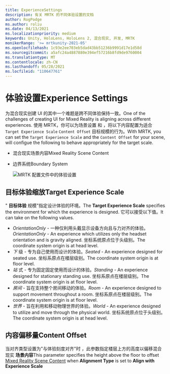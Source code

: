 ```yaml
---
title: ExperienceSettings
description: 有关 MRTK 的不同体验设置的文档
author: RogPodge
ms.author: roliu
ms.date: 04/13/2021
ms.localizationpriority: medium
keywords: Unity, HoloLens, HoloLens 2, 混合现实, 开发, MRTK
monikerRange: '>= mrtkunity-2021-05'
ms.openlocfilehash: 1c93e2ee703eb5dad43bb51236b9991d17e1d58d
ms.sourcegitcommit: a5afc24a4887880e394ef57216b8fd9de9760004
ms.translationtype: MT
ms.contentlocale: zh-CN
ms.lasthandoff: 05/28/2021
ms.locfileid: "110647761"
---
```

# <a name="experience-settings"></a><span data-ttu-id="991c5-104">体验设置</span><span class="sxs-lookup"><span data-stu-id="991c5-104">Experience Settings</span></span>

<span data-ttu-id="991c5-105">为混合现实创建 UI 的其中一个难题是跨不同体验保持一致。</span><span class="sxs-lookup"><span data-stu-id="991c5-105">One of the challenges of creating UI for Mixed Reality is aligning across different experiences.</span></span> <span data-ttu-id="991c5-106">使用 MRTK，你可以为场景设置 和 ，将以下内容配置为适合 `Target Experience Scale` `Content Offset` 目标规模的行为。</span><span class="sxs-lookup"><span data-stu-id="991c5-106">With MRTK, you can set the `Target Experience Scale` and the `Content Offset` for your scene, will configue the following to behave appropriately for the target scale.</span></span>

- <span data-ttu-id="991c5-107">混合现实场景内容</span><span class="sxs-lookup"><span data-stu-id="991c5-107">Mixed Reality Scene Content</span></span>
- <span data-ttu-id="991c5-108">边界系统</span><span class="sxs-lookup"><span data-stu-id="991c5-108">Boundary System</span></span>

  ![MRTK 配置文件中的体验设置](../images/experience-settings/ExperienceSettings.png)

## <a name="target-experience-scale"></a><span data-ttu-id="991c5-110">目标体验缩放</span><span class="sxs-lookup"><span data-stu-id="991c5-110">Target Experience Scale</span></span>

<span data-ttu-id="991c5-111">" **目标体验** 规模"指定设计体验的环境。</span><span class="sxs-lookup"><span data-stu-id="991c5-111">The **Target Experience Scale** specifies the environment for which the experience is designed.</span></span> <span data-ttu-id="991c5-112">它可以接受以下值。</span><span class="sxs-lookup"><span data-stu-id="991c5-112">It can take on the following values.</span></span>

* <span data-ttu-id="991c5-113">*OrientationOnly* - 一种仅利用头戴显示设备方向且与力对齐的体验。</span><span class="sxs-lookup"><span data-stu-id="991c5-113">*OrientationOnly* - An experience which utilizes only the headset orientation and is gravity aligned.</span></span> <span data-ttu-id="991c5-114">坐标系统原点位于头级别。</span><span class="sxs-lookup"><span data-stu-id="991c5-114">The coordinate system origin is at head level.</span></span>
* <span data-ttu-id="991c5-115">*下* 级 - 专为自己使用而设计的体验。</span><span class="sxs-lookup"><span data-stu-id="991c5-115">*Seated* - An experience designed for seated use.</span></span> <span data-ttu-id="991c5-116">坐标系原点在楼层级别。</span><span class="sxs-lookup"><span data-stu-id="991c5-116">The coordinate system origin is at floor level.</span></span>
* <span data-ttu-id="991c5-117">*站* 式 - 专为固定固定使用而设计的体验。</span><span class="sxs-lookup"><span data-stu-id="991c5-117">*Standing* - An experience designed for stationary standing use.</span></span> <span data-ttu-id="991c5-118">坐标系原点在楼层级别。</span><span class="sxs-lookup"><span data-stu-id="991c5-118">The coordinate system origin is at floor level.</span></span>
* <span data-ttu-id="991c5-119">*房间* - 旨在支持整个房间移动的体验。</span><span class="sxs-lookup"><span data-stu-id="991c5-119">*Room* - An experience designed to support movement throughout a room.</span></span> <span data-ttu-id="991c5-120">坐标系原点在楼层级别。</span><span class="sxs-lookup"><span data-stu-id="991c5-120">The coordinate system origin is at floor level.</span></span>
* <span data-ttu-id="991c5-121">*世界* - 旨在利用和移动物理世界的体验。</span><span class="sxs-lookup"><span data-stu-id="991c5-121">*World* - An experience designed to utilize and move through the physical world.</span></span> <span data-ttu-id="991c5-122">坐标系统原点位于头级别。</span><span class="sxs-lookup"><span data-stu-id="991c5-122">The coordinate system origin is at head level.</span></span>

## <a name="content-offset"></a><span data-ttu-id="991c5-123">内容偏移量</span><span class="sxs-lookup"><span data-stu-id="991c5-123">Content Offset</span></span>

<span data-ttu-id="991c5-124">当对齐类型设置为"与体验刻度对齐"时 [](scene-content.md)，此参数指定楼层上方的高度以偏移混合现实 **场景内容**</span><span class="sxs-lookup"><span data-stu-id="991c5-124">This parameter specifies the height above the floor to offset [Mixed Reality Scene Content](scene-content.md) when **Alignment Type** is set to **Align with Experience Scale**</span></span>